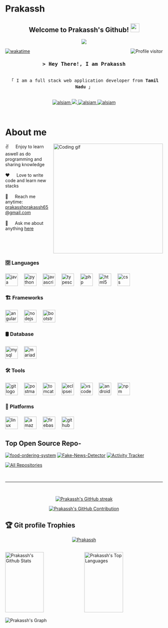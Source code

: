 # Prakassh


<h2 align="center">
  Welcome to Prakassh's Github!
  <img src="https://media.giphy.com/media/hvRJCLFzcasrR4ia7z/giphy.gif" width="28">
</h2>



<p align="center">
  <a href="https://github.com/Prakassh1"><img src="https://readme-typing-svg.herokuapp.com/?lines=Self%20Taught%20Programmer;Front%20End%20Developer;1%2B%20year%20of%20coding%20experience;Always%20love%20to%20explore%20new%20stuffs&center=true&width=380&height=45"></a>
</p>

 

<a href="https://komarev.com/ghpvc/?username=prakassh1">
  <img align="right" src="https://komarev.com/ghpvc/?username=prakassh1&label=Visitors&color=0e75b6&style=flat" alt="Profile visitor" />
</a>


[![wakatime](https://wakatime.com/badge/user/018e13ec-9d2f-4b76-bb37-f8f3f3f16e4a.svg)](https://wakatime.com/@018e13ec-9d2f-4b76-bb37-f8f3f3f16e4a)

<!-- Intro  -->
<h3 align="center">
        <samp>&gt; Hey There!, I am
                <b><a target="_blank">Prakassh</a></b>
        </samp>
</h3>


<p align="center"> 
  <samp>
    <br>
    「 I am a full stack web application developer from <b>Tamil Nadu</b> 」
    <br>
    <br>
  </samp>
</p>


<p align="center">
 <a href="https://www.linkedin.com/in/prakassh-ks-1733271b1/" target="_blank">
  <img src="https://img.shields.io/badge/LinkedIn-0077B5?style=for-the-badge&logo=linkedin&logoColor=white" alt="alsiam"/>
 </a>
 <a href="https://x.com/prakassh1/" target="_blank">
  <img src="https://img.shields.io/badge/Twitter-1DA1F2?style=for-the-badge&logo=twitter&logoColor=white" />
 </a>
 <a href="https://instagram.com/_prakassh_/" target="_blank">
  <img src="https://img.shields.io/badge/Instagram-fe4164?style=for-the-badge&logo=instagram&logoColor=white" alt="alsiam" />
 </a> 
 <a href="https://www.facebook.com/prakassh.sport.5/" target="_blank">
  <img src="https://img.shields.io/badge/Facebook-20BEFF?&style=for-the-badge&logo=facebook&logoColor=white" alt="alsiam"  />
  </a> 
</p>
<br />

<!-- About Section -->
 # About me
 
<p>
 <img align="right" width="350" src="/assets/programmer.gif" alt="Coding gif" />
  
 ✌️ &emsp; Enjoy to learn aswell as do programming and sharing knowledge <br/><br/>
 ❤️ &emsp; Love to write code and learn new stacks<br/><br/>
 📧 &emsp; Reach me anytime: prakasshprakassh65@gmail.com<br/><br/>
 💬 &emsp; Ask me about anything [here](https://github.com/Prakassh1/Prakassh/issues)

</p>
<br/>
<br/>
<br/>
<h3 align="left">🈳 Languages</h3>

###

<div align="left">
  <img src="https://skillicons.dev/icons?i=java" height="40" alt="java logo"  />
  <img width="12" />
  <img src="https://skillicons.dev/icons?i=py" height="40" alt="python logo"  />
  <img width="12" />
  <img src="https://skillicons.dev/icons?i=js" height="40" alt="javascript logo"  />
  <img width="12" />
  <img src="https://skillicons.dev/icons?i=ts" height="40" alt="typescript logo"  />
  <img width="12" />
  <img src="https://skillicons.dev/icons?i=php" height="40" alt="php logo" />
  <img width="12" />
  <img src="https://skillicons.dev/icons?i=html" height="40" alt="html5 logo"  />
  <img width="12" />
  <img src="https://skillicons.dev/icons?i=css" height="40" alt="css logo"  />
</div>

###

<h3 align="left">🏗️ Frameworks</h3>

###

<div align="left">
  <img src="https://skillicons.dev/icons?i=angular" height="40" alt="angularjs logo"  />
  <img width="12" />
  <img src="https://skillicons.dev/icons?i=nodejs" height="40" alt="nodejs logo"  />
  <img width="12" />
  <img src="https://skillicons.dev/icons?i=bootstrap" height="40" alt="bootstrap logo"  />
  <img width="12" />
</div>

###

<h3 align="left">🛢️ Database</h3>

###

<div align="left">
  <img src="https://skillicons.dev/icons?i=mysql" height="40" alt="mysql logo"  />
  <img width="12" />
  <img src="https://mariadb.com/wp-content/uploads/2019/11/mariadb-logo_blue-transparent-300x75.png" height="40" alt="mariadb logo"  />
  <img width="12" />
</div>

###

<h3 align="left">🛠 Tools</h3>

###

<div align="left">
  <img src="https://skillicons.dev/icons?i=git" height="40" alt="git logo"  />
  <img width="12" />
  <img src="https://skillicons.dev/icons?i=postman" height="40" alt="postman logo"  />
  <img width="12" />
  <img src="https://cdn.jsdelivr.net/gh/devicons/devicon/icons/tomcat/tomcat-original.svg" height="40" alt="tomcat logo"  />
  <img width="12" />
  <img src="https://skillicons.dev/icons?i=eclipse" height="40" alt="eclipseide logo"  />
  <img width="12" />
  <img src="https://cdn.jsdelivr.net/gh/devicons/devicon/icons/vscode/vscode-original.svg" height="40" alt="vscode logo"  />
  <img width="12" />
  <img src="https://skillicons.dev/icons?i=androidstudio" height="40" alt="androidstudio logo"  />
  <img width="12" />
  <img src="https://cdn.simpleicons.org/npm/CB3837" height="40" alt="npm logo"  />
</div>

###

<h3 align="left">🧿 Platforms</h3>

###

<div align="left">
  <img src="https://skillicons.dev/icons?i=linux" height="40" alt="linux logo"  />
  <img width="12" />
  <img src="https://skillicons.dev/icons?i=aws" height="40" alt="amazonwebservices logo"  />
  <img width="12" />
  <img src="https://skillicons.dev/icons?i=firebase" height="40" alt="firebase logo"  />
  <img width="12" />
  <img src="https://skillicons.dev/icons?i=github" height="40" alt="github logo"  />
</div>



## Top Open Source Repo-
[![food-ordering-system](https://github-readme-stats.vercel.app/api/pin/?username=Prakassh1&repo=food-ordering-system&border_color=7F3FBF&bg_color=0D1117&title_color=C9D1D9&text_color=8B949E&icon_color=7F3FBF)](https://github.com/Prakassh1/food-ordering-system)
[![Fake-News-Detector](https://github-readme-stats.vercel.app/api/pin/?username=Prakassh1&repo=Fake-News-Detector&border_color=7F3FBF&bg_color=0D1117&title_color=C9D1D9&text_color=8B949E&icon_color=7F3FBF)](https://github.com/Prakassh1/Fake-News-Detector)
[![Activity Tracker](https://github-readme-stats.vercel.app/api/pin/?username=Prakassh1&repo=Activity-Tracker&border_color=7F3FBF&bg_color=0D1117&title_color=C9D1D9&text_color=8B949E&icon_color=7F3FBF)](https://github.com/Prakassh1/Activity-Tracker)


<p align="left">
  <a href="https://github.com/prakassh1?tab=repositories" target="_blank"><img alt="All Repositories" title="All Repositories" src="https://img.shields.io/badge/-All%20Repos-2962FF?style=for-the-badge&logo=koding&logoColor=white"/></a>
</p>

<br/>
<hr/>
<br/>

<p align="center">
  <a href="https://github.com/Prakassh1">
    <img src="https://github-readme-streak-stats.herokuapp.com/?user=Prakassh1&theme=radical&border=7F3FBF&background=0D1117" alt="Prakassh's GitHub streak"/>
  </a>
</p>

<p align="center">
  <a href="https://github.com/Prakassh1">
    <img src="https://github-profile-summary-cards.vercel.app/api/cards/profile-details?username=Prakassh1&theme=radical" alt="Prakassh's GitHub Contribution"/>
  </a>
</p>

## :trophy: Git profile Trophies 
 
<p align="center"> <a href="https://github.com/ryo-ma/github-profile-trophy"><img src="https://github-profile-trophy.vercel.app/?username=Prakassh1&layout=compact&theme=algolia" alt="Prakassh" /></a> </p> <br>


<a> 
    <a href="https://github.com/Prakassh1"><img alt="Prakassh's Github Stats" src="https://denvercoder1-github-readme-stats.vercel.app/api?username=Prakassh1&show_icons=true&count_private=true&theme=react&border_color=7F3FBF&bg_color=0D1117&title_color=F85D7F&icon_color=F8D866" height="192px" width="49.5%"/></a>
  <a href="https://github.com/Prakassh1"><img alt="Prakassh's Top Languages" src="https://denvercoder1-github-readme-stats.vercel.app/api/top-langs/?username=Prakassh1&langs_count=8&layout=compact&theme=react&border_color=7F3FBF&bg_color=0D1117&title_color=F85D7F&icon_color=F8D866" height="192px" width="49.5%"/></a>
  <br/>
</a>


![Prakassh's Graph](https://github-readme-activity-graph.vercel.app/graph?username=Prakassh1&custom_title=Prakassh's%20GitHub%20Activity%20Graph&bg_color=0D1117&color=7F3FBF&line=7F3FBF&point=7F3FBF&area_color=FFFFFF&title_color=FFFFFF&area=true)




